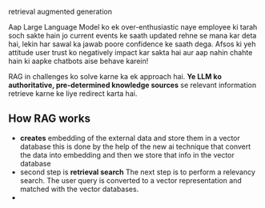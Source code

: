 retrieval augmented generation

Aap Large Language Model ko ek over-enthusiastic naye employee ki tarah soch sakte hain jo current events ke saath updated rehne se mana kar deta hai, lekin har sawal ka jawab poore confidence ke saath dega. Afsos ki yeh attitude user trust ko negatively impact kar sakta hai aur aap nahin chahte hain ki aapke chatbots aise behave karein!

RAG in challenges ko solve karne ka ek approach hai.  **Ye LLM ko authoritative, pre-determined knowledge sources** se relevant information retrieve karne ke liye redirect karta hai.

## How RAG works

- **creates** embedding of the external data and store them in a vector database this is done by the help of the new ai technique that convert the data into embedding and then we store that info in the vector database
- second step is **retrieval search**  The next step is to perform a relevancy search. The user query is converted to a vector representation and matched with the vector databases.
- 